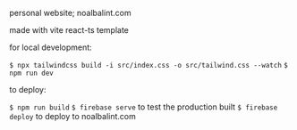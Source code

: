 personal website; noalbalint.com

made with vite react-ts template

for local development:

`$ npx tailwindcss build -i src/index.css -o src/tailwind.css --watch`
`$ npm run dev`

to deploy:

`$ npm run build`
`$ firebase serve` to test the production built
`$ firebase deploy` to deploy to noalbalint.com
